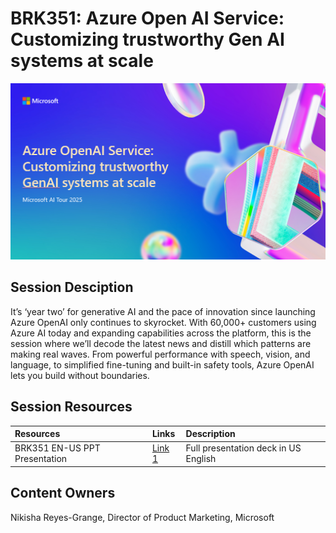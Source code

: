 # BRK351: Azure Open AI Service: Customizing trustworthy Gen AI systems at scale

![Session cover image with a bright "AI" text in 3D over a blue and purple abstract background.](img/351.png)

## Session Desciption
It’s ‘year two’ for generative AI and the pace of innovation since launching Azure OpenAI only continues to skyrocket. With 60,000+ customers using Azure AI today and expanding capabilities across the platform, this is the session where we’ll decode the latest news and distill which patterns are making real waves. From powerful performance with speech, vision, and language, to simplified fine-tuning and built-in safety tools, Azure OpenAI lets you build without boundaries.

## Session Resources

| Resources          | Links                             | Description        |
|:-------------------|:----------------------------------|:-------------------|
| BRK351 EN-US PPT Presentation | [Link 1](https://www.google.com/) | Full presentation deck in US English|

## Content Owners
Nikisha Reyes-Grange, Director of Product Marketing, Microsoft

